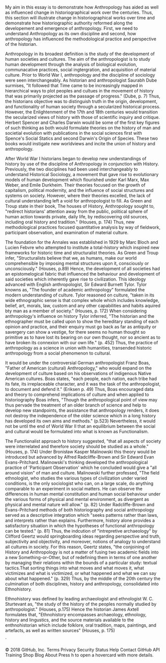 My aim in this essay is to demonstrate how Anthropology has aided as well as influenced change in historiographical work over the centuries. Thus, this section will illustrate change in historiographical works over time and demonstrate how historiographic authority reformed along the developement and emergence of anthropology. First, we need to understand Anthropology as its own discipline and second, how anthropology has influenced the methodological practice and perspective of the historian.

Anthropology in its broadest definition is the study of the development of human societies and cultures. The aim of the anthropologist is to study human development through the analysis of biological evolution, communacative practices, social ingtergration, and acquisition of material culture. Prior to World War I, anthropology and the discipline of sociology were seen interchangeably. As historian and anthropologist Saurabh Dube surmises, "It followed that Time came to be increasingly mapped in hierarchical ways to plot peoples and cultues in the movement of history that was primarily projected as the passage of progress." (Dube, p. 7) Thus, the historians objective was to distinguish truth in the origin, development, and functionality of human society through a secularized historical process. However, the Enlightenment of the 17th and 18th centuries would transition the secularized views of history with those of scientific inquiry and critique. Herbert Spencer and Charles Darwin would be some of the first key figures of such thinking as both would formulate theories on the history of man and societial evolution with publications in the social sciences first with Spence's Social Statics and second Darwin's Origin of Species. These two books would instigate new worldviews and incite the union of history and anthropology.

After World War I historians began to develop new understandings of history by use of the discipline of Anthropology in conjunction with History. Previously, the two disciplines had been used interchangeably to understand Historical Sociology, a movement that gave rise to evolutionary models of human development which flourished under Karl Marx, Max Weber, and Emile Durkheim. Their theories focused on the growth of capitalism, political modernity, and the influence of social structures and systems on society. However, where their theories excelled, the lack of cultural understanding left a void for anthropologist to fill. As Green and Troup state in their book, The houses of History, Anthropology sought to, "redirect historians' attention away from the public, political sphere of human action towards private, daily life, by rediscovering old sources, including oral history and tradition." (Houses, p. 174) Thus, new methodological practices focused quantitative analysis by way of fieldwork, participant observation, and examination of material culture.

The foundation for the Annales was established in 1929 by Marc Bloch and Lucien Febvre who attempted to institute a total-history which inspired new frameworks for historic time and structuralist theories. As Green and Troup infer, "Structuralists believe that we, as humans, make our world comprehensible by imposing mental structures upon it, consciously or unconsciously." (Houses, p.89) Hence, the development of all societies had an epistomelogical fabric that influenced the behaviour and development of said societies which inherently gave rise to civilization. This ideology advanced with English anthropologist, Sir Edward Burnett Tylor. Tylor knowns as, "The founder of academic anthropology" formulated the modern understanding of culture. Tylor reasoned on culture, "taken in its wide ethnographic sense is that complex whole which includes knowledge, belief, art, morals, law, custom and any other capabilities and habits aquired bty man as a member of society." (Houses, p. 172) When considering anthropology's influence on history Tylor inferred, "The historian and the ethnographer must be called upon to show the hereditary standing of each opinion and practice, and their enquiry must go back as far as antiquity or savergery can show a vestige, for there seems no human thought so primitive as to have lost its bearing on our own thought, nor so ancient as to have broken its connexion with our own life." (p. 452) Thus, the practice of anthropology as a science in union with humanities, transended historic anthropology from a social phenomenon to cultural.

It would be under the controversial German anthropologist Franz Boas, "Father of American (cultural) Anthropology," who would expand on the development of culture based on his observations of indigenous Native American cultures. Boas states, "each people, each nation, each tribe had its fate, its irreplaceable character, and it was the task of the anthropologist, to document and defend it." (Eriksen p. 49) Thus, Boas encouraged data and theory to comprehend implications of culture and when applied to historiography Boas infers, "Though the anthropological point of view may thus pervade the treatment of an older branch of science and help to develop new standpoints, the assistance that anthropology renders, it does not destroy the independence of the older science which in a long history has developed its own aims and methods." (p.523) Nevertheless, it would not be until the end of World War II that an equilibrium between the social and cultural would be formulated into what is known as Functionalism.

The Functionalist approach to history suggested, "that all aspects of society were interrelated and therefore society should be studied as a whole." (Houses, p. 174) Under Bronisław Kasper Malinowski this theory would be introduced but advanced by Alfred Radcliffe-Brown and Sir Edward Evan Evans-Pritchard. Malinowski's thinking developed the anthropological practice of 'Participant Observation' which he concluded would give a "all around vision" of man and culture. Malinowski further professed, "The field ethnologist, who studies the various types of civilization under varied conditions, is the only sociologist who can, on a large scale, do anything comparable to an experiment in social matters. He can observe the differences in human mental constitution and human social behaviour under the various forms of physical and mental environment, as divergent as physical and mental nature will allow." (p. 82) Under Radcliffe-Brown and Evans-Pritchard methods of both historiography and social anthropology served as a descriptive integration which "seeks patterns rather than laws, and interprets rather than explains. Furthermore, history alone provides a satisfactory situation in which the hypotheses of functional anthropology can be tested." (p. 81) Thus, the indcution of "intrepretive archaeology" by Clifford Geertz would springboarding ideas regarding perspective and truth, subjectivity and objectivity, and moreover, notions of analogy to understand all cultures in society. For this reason, Geertz states, "the conjoining of History and Anthropology is not a matter of fusing two academic fields into a new Something-or-Other, but of redefining them in terms of one another by managing their relations within the bounds of a particular study: textual tactics.That sorting things into what moves and what moves it, what victimizes and what is victimized, or what happened and what we can say about what happened." (p. 329) Thus, by the middle of the 20th century the culmination of both disciplines, history and anthropology, consolidated into Ethnohistory.

Ethnohistory was defined by leading archaeologist and ethnologist W. C. Sturtevant as, "the study of the history of the peoples normally studied by anthropologist." (Houses, p.175) Hence the historian James Axtell formulates that, "Ethnohistory encompasses archaeology, ethnology, history and lingustics, and the source materials available to the enthnohistorian which include folklore, oral tradition, maps, paintings, and artefacts, as well as written sources" (Houses, p. 175)

`

© 2018 GitHub, Inc.
Terms
Privacy
Security
Status
Help
Contact GitHub
API
Training
Shop
Blog
About
Press h to open a hovercard with more details.










